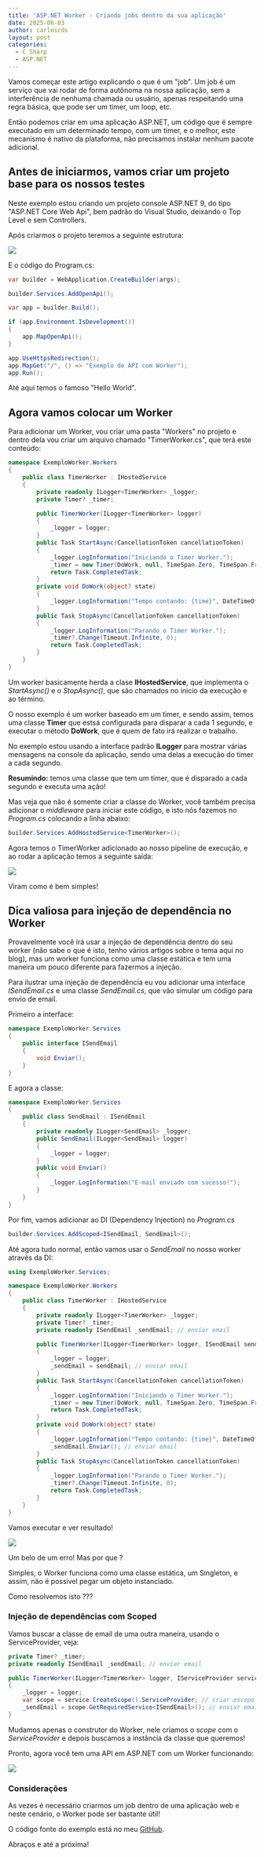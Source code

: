 ```yaml
---
title: 'ASP.NET Worker - Criando jobs dentro da sua aplicação'
date: 2025-06-03
author: carloscds
layout: post
categories:
  - C Sharp
  - ASP.NET
---
```

Vamos começar este artigo explicando o que é um "job". Um job é um serviço que vai rodar de forma autônoma na nossa aplicação, sem a interferência de nenhuma chamada ou usuário, apenas respeitando uma regra básica, que pode ser um timer, um loop, etc.

Então podemos criar em uma aplicação ASP.NET, um código que é sempre executado em um determinado tempo, com um timer, e o melhor, este mecanismo é nativo da plataforma, não precisamos instalar nenhum pacote adicional.

## Antes de iniciarmos, vamos criar um projeto base para os nossos testes

Neste exemplo estou criando um projeto console ASP.NET 9, do tipo "ASP.NET Core Web Api", bem padrão do Visual Studio, deixando o Top Level e sem Controllers.

Após criarmos o projeto teremos a seguinte estrutura:

![]( wp-content/uploads/2025/06/ASPNETCore-Worker-ProjetoBasico.png)

E o código do Program.cs:


```csharp
var builder = WebApplication.CreateBuilder(args);

builder.Services.AddOpenApi();

var app = builder.Build();

if (app.Environment.IsDevelopment())
{
    app.MapOpenApi();
}

app.UseHttpsRedirection();
app.MapGet("/", () => "Exemplo de API com Worker");
app.Run();
```

Até aqui temos o famoso "Hello World".

## Agora vamos colocar um Worker

Para adicionar um Worker, vou criar uma pasta "Workers" no projeto e dentro dela vou criar um arquivo chamado "TimerWorker.cs", que terá este conteúdo:

```csharp
namespace ExemploWorker.Workers
{
    public class TimerWorker : IHostedService
    {
        private readonly ILogger<TimerWorker> _logger;
        private Timer? _timer;

        public TimerWorker(ILogger<TimerWorker> logger)
        {
            _logger = logger;
        }
        public Task StartAsync(CancellationToken cancellationToken)
        {
            _logger.LogInformation("Iniciando o Timer Worker.");
            _timer = new Timer(DoWork, null, TimeSpan.Zero, TimeSpan.FromSeconds(1));
            return Task.CompletedTask;
        }
        private void DoWork(object? state)
        {
            _logger.LogInformation("Tempo contando: {time}", DateTimeOffset.Now);
        }
        public Task StopAsync(CancellationToken cancellationToken)
        {
            _logger.LogInformation("Parando o Timer Worker.");
            _timer?.Change(Timeout.Infinite, 0);
            return Task.CompletedTask;
        }
    }
}
```

Um worker basicamente herda a clase **IHostedService**, que implementa o *StartAsync()* e o *StopAsync()*, que são chamados no inicio da execução e ao término.

O nosso exemplo é um worker baseado em um timer, e sendo assim, temos uma classe **Timer** que estsá configurada para disparar a cada 1 segundo, e executar o método **DoWork**, que é quem de fato irá realizar o trabalho.

No exemplo estou usando a interface padrão **ILogger** para mostrar várias mensagens na console da aplicação, sendo uma delas a execução do timer a cada segundo.

**Resumindo:** temos uma classe que tem um timer, que é disparado a cada segundo e executa uma ação!

Mas veja que não é somente criar a classe do Worker, você também precisa adicionar o *middleware* para iniciar este código, e isto nós fazemos no *Program.cs* colocando a linha abaixo:

```csharp
builder.Services.AddHostedService<TimerWorker>();
```
Agora temos o TimerWorker adicionado ao nosso pipeline de execução, e ao rodar a aplicação temos a seguinte saída:

![]( wp-content/uploads/2025/06/ASPNETCore-Worker-SaidaTela.png)

Viram como é bem simples!

## Dica valiosa para injeção de dependência no Worker

Provavelmente você irá usar a injeção de dependência dentro do seu worker (não sabe o que é isto, tenho vários artigos sobre o tema aqui no blog), mas um worker funciona como uma classe estática e tem uma maneira um pouco diferente para fazermos a injeção.

Para ilustrar uma injeção de dependência eu vou adicionar uma interface *ISendEmail.cs* e uma classe *SendEmail.cs*, que vão simular um código para envio de email.

Primeiro a interface:

```csharp
namespace ExemploWorker.Services
{
    public interface ISendEmail
    {
        void Enviar();
    }
}
```

E agora a classe:

```csharp
namespace ExemploWorker.Services
{
    public class SendEmail : ISendEmail
    {
        private readonly ILogger<SendEmail> _logger;
        public SendEmail(ILogger<SendEmail> logger)
        {
            _logger = logger;
        }
        public void Enviar()
        {
            _logger.LogInformation("E-mail enviado com sucesso!");
        }
    }
}
```
Por fim, vamos adicionar ao DI (Dependency Injection) no *Program.cs*


```csharp
builder.Services.AddScoped<ISendEmail, SendEmail>();
```

Até agora tudo normal, então vamos usar o *SendEmail* no nosso worker através da DI:

```csharp
using ExemploWorker.Services;

namespace ExemploWorker.Workers
{
    public class TimerWorker : IHostedService
    {
        private readonly ILogger<TimerWorker> _logger;
        private Timer? _timer;
        private readonly ISendEmail _sendEmail; // enviar email

        public TimerWorker(ILogger<TimerWorker> logger, ISendEmail sendEmail)
        {
            _logger = logger;
            _sendEmail = sendEmail; // enviar email 
        }
        public Task StartAsync(CancellationToken cancellationToken)
        {
            _logger.LogInformation("Iniciando o Timer Worker.");
            _timer = new Timer(DoWork, null, TimeSpan.Zero, TimeSpan.FromSeconds(1));
            return Task.CompletedTask;
        }
        private void DoWork(object? state)
        {
            _logger.LogInformation("Tempo contando: {time}", DateTimeOffset.Now);
            _sendEmail.Enviar(); // enviar email
        }
        public Task StopAsync(CancellationToken cancellationToken)
        {
            _logger.LogInformation("Parando o Timer Worker.");
            _timer?.Change(Timeout.Infinite, 0);
            return Task.CompletedTask;
        }
    }
}
```

Vamos executar e ver resultado!

![]( wp-content/uploads/2025/06/ASPNETCore-Worker-ErroDI.png)

Um belo de um erro! Mas por que ?

Simples, o Worker funciona como uma classe estática, um Singleton, e assim, não é possivel pegar um objeto instanciado.

Como resolvemos isto ???

### Injeção de dependências com Scoped

Vamos buscar a classe de email de uma outra maneira, usando o ServiceProvider, veja:

```csharp
private Timer? _timer;
private readonly ISendEmail _sendEmail; // enviar email

public TimerWorker(ILogger<TimerWorker> logger, IServiceProvider service)
{
    _logger = logger;
    var scope = service.CreateScope().ServiceProvider; // criar escopo para injeção de dependência
    _sendEmail = scope.GetRequiredService<ISendEmail>(); // enviar email
}
```

Mudamos apenas o construtor do Worker, nele criamos o *scope*  com o *ServiceProvider* e depois buscamos a instância da classe que queremos!

Pronto, agora você tem uma API em ASP.NET com um Worker funcionando:

![]( wp-content/uploads/2025/06/ASPNETCore-Worker-EmailEnviado.png)


### Considerações
As vezes é necessário criarmos um job dentro de uma aplicação web e neste cenário, o Worker pode ser bastante útil!

O código fonte do exemplo está no meu [GitHub](https://github.com/carloscds/CSharpSamples/tree/master/ASPNET-Worker/ExemploWorker).

Abraços e até a próxima!
